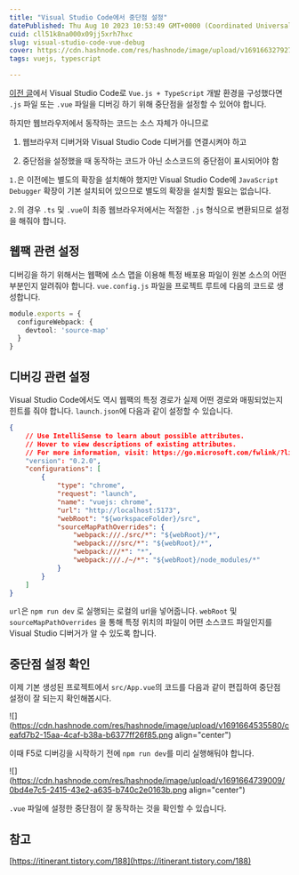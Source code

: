```yaml
---
title: "Visual Studio Code에서 중단점 설정"
datePublished: Thu Aug 10 2023 10:53:49 GMT+0000 (Coordinated Universal Time)
cuid: cll51k8na000x09jj5xrh7hxc
slug: visual-studio-code-vue-debug
cover: https://cdn.hashnode.com/res/hashnode/image/upload/v1691663279279/88fb9a04-8e9e-4746-8b17-9d2d652a5f6c.jpeg
tags: vuejs, typescript

---
```


[이전 글](https://dimohy.slogs.dev/visual-studio-code-vuejs-typescript)에서 Visual Studio Code로 `Vue.js + TypeScript` 개발 환경을 구성했다면 `.js` 파일 또는 `.vue` 파일을 디버깅 하기 위해 중단점을 설정할 수 있어야 합니다.

하지만 웹브라우저에서 동작하는 코드는 소스 자체가 아니므로

1. 웹브라우저 디버거와 Visual Studio Code 디버거를 연결시켜야 하고
    
2. 중단점을 설정했을 때 동작하는 코드가 아닌 소스코드의 중단점이 표시되어야 함
    

`1.`은 이전에는 별도의 확장을 설치해야 했지만 Visual Studio Code에 `JavaScript Debugger` 확장이 기본 설치되어 있으므로 별도의 확장을 설치할 필요는 없습니다.

`2.`의 경우 `.ts` 및 `.vue`이 최종 웹브라우저에서는 적절한 `.js` 형식으로 변환되므로 설정을 해줘야 합니다.

## 웹팩 관련 설정

디버깅을 하기 위해서는 웹팩에 소스 맵을 이용해 특정 배포용 파일이 원본 소스의 어떤 부분인지 알려줘야 합니다. `vue.config.js` 파일을 프로젝트 루트에 다음의 코드로 생성합니다.

```typescript
module.exports = {
  configureWebpack: {
    devtool: 'source-map'
  }
}
```

## 디버깅 관련 설정

Visual Studio Code에서도 역시 웹팩의 특정 경로가 실제 어떤 경로와 매핑되었는지 힌트를 줘야 합니다. `launch.json`에 다음과 같이 설정할 수 있습니다.

```json
{
    // Use IntelliSense to learn about possible attributes.
    // Hover to view descriptions of existing attributes.
    // For more information, visit: https://go.microsoft.com/fwlink/?linkid=830387
    "version": "0.2.0",
    "configurations": [
        {
            "type": "chrome",
            "request": "launch",
            "name": "vuejs: chrome",
            "url": "http://localhost:5173",
            "webRoot": "${workspaceFolder}/src",
            "sourceMapPathOverrides": {
                "webpack:///./src/*": "${webRoot}/*",
                "webpack:///src/*": "${webRoot}/*",
                "webpack:///*": "*",
                "webpack:///./~/*": "${webRoot}/node_modules/*"
            }
        }
    ]
}
```

`url`은 `npm run dev` 로 실행되는 로컬의 url을 넣어줍니다. `webRoot` 및 `sourceMapPathOverrides` 을 통해 특정 위치의 파일이 어떤 소스코드 파일인지를 Visual Studio 디버거가 알 수 있도록 합니다.

## 중단점 설정 확인

이제 기본 생성된 프로젝트에서 `src/App.vue`의 코드를 다음과 같이 편집하여 중단점 설정이 잘 되는지 확인해봅시다.

![](https://cdn.hashnode.com/res/hashnode/image/upload/v1691664535580/ceafd7b2-15aa-4caf-b38a-b6377ff26f85.png align="center")

이때 F5로 디버깅을 시작하기 전에 `npm run dev`를 미리 실행해둬야 합니다.

![](https://cdn.hashnode.com/res/hashnode/image/upload/v1691664739009/0bd4e7c5-2415-43e2-a635-b740c2e0163b.png align="center")

`.vue` 파일에 설정한 중단점이 잘 동작하는 것을 확인할 수 있습니다.

## 참고

[https://itinerant.tistory.com/188](https://itinerant.tistory.com/188)